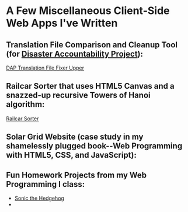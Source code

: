 # A Few Miscellaneous Client-Side Web Apps I've Written

## Translation File Comparison and Cleanup Tool (for [Disaster Accountability Project](https://www.smartresponse.org)):
[DAP Translation File Fixer Upper](https://johnsdean.github.io/misc/compareTranslationFiles.html)

## Railcar Sorter that uses HTML5 Canvas and a snazzed-up recursive Towers of Hanoi algorithm:
[Railcar Sorter](https://johnsdean.github.io/misc/railcarSorter/railcarSorter.html)

## Solar Grid Website (case study in my shamelessly plugged book--Web Programming with HTML5, CSS, and JavaScript):

## Fun Homework Projects from my Web Programming I class:
- [Sonic the Hedgehog](sonic.html)
- 
